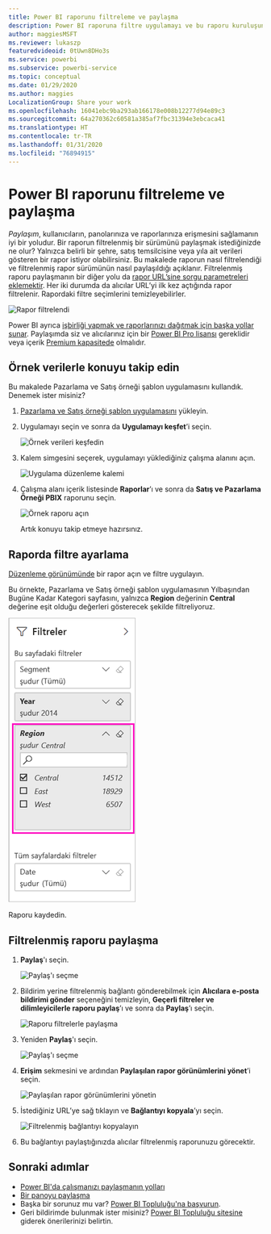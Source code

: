```yaml
---
title: Power BI raporunu filtreleme ve paylaşma
description: Power BI raporuna filtre uygulamayı ve bu raporu kuruluşunuzdaki iş arkadaşlarınızla paylaşmayı öğrenin.
author: maggiesMSFT
ms.reviewer: lukaszp
featuredvideoid: 0tUwn8DHo3s
ms.service: powerbi
ms.subservice: powerbi-service
ms.topic: conceptual
ms.date: 01/29/2020
ms.author: maggies
LocalizationGroup: Share your work
ms.openlocfilehash: 16041ebc9ba293ab166178e008b12277d94e89c3
ms.sourcegitcommit: 64a270362c60581a385af7fbc31394e3ebcaca41
ms.translationtype: HT
ms.contentlocale: tr-TR
ms.lasthandoff: 01/31/2020
ms.locfileid: "76894915"
---
```

# <a name="filter-and-share-a-power-bi-report"></a>Power BI raporunu filtreleme ve paylaşma
*Paylaşım*, kullanıcıların, panolarınıza ve raporlarınıza erişmesini sağlamanın iyi bir yoludur. Bir raporun filtrelenmiş bir sürümünü paylaşmak istediğinizde ne olur? Yalnızca belirli bir şehre, satış temsilcisine veya yıla ait verileri gösteren bir rapor istiyor olabilirsiniz. Bu makalede raporun nasıl filtrelendiği ve filtrelenmiş rapor sürümünün nasıl paylaşıldığı açıklanır. Filtrelenmiş raporu paylaşmanın bir diğer yolu da [rapor URL’sine sorgu parametreleri eklemektir](service-url-filters.md). Her iki durumda da alıcılar URL’yi ilk kez açtığında rapor filtrelenir. Rapordaki filtre seçimlerini temizleyebilirler.

![Rapor filtrelendi](media/service-share-reports/power-bi-share-filter-pane-report.png)

Power BI ayrıca [işbirliği yapmak ve raporlarınızı dağıtmak için başka yollar sunar](service-how-to-collaborate-distribute-dashboards-reports.md). Paylaşımda siz ve alıcılarınız için bir [Power BI Pro lisansı](service-features-license-type.md) gereklidir veya içerik [Premium kapasitede](service-premium-what-is.md) olmalıdır. 

## <a name="follow-along-with-sample-data"></a>Örnek verilerle konuyu takip edin

Bu makalede Pazarlama ve Satış örneği şablon uygulamasını kullandık. Denemek ister misiniz? 

1. [Pazarlama ve Satış örneği şablon uygulamasını](https://appsource.microsoft.com/product/power-bi/microsoft-retail-analysis-sample.salesandmarketingsample?tab=Overview) yükleyin.
2. Uygulamayı seçin ve sonra da **Uygulamayı keşfet**’i seçin.

   ![Örnek verileri keşfedin](media/service-share-reports/power-bi-sample-explore-data.png)

3. Kalem simgesini seçerek, uygulamayı yüklediğiniz çalışma alanını açın.

    ![Uygulama düzenleme kalemi](media/service-share-reports/power-bi-edit-pencil-app.png)

4. Çalışma alanı içerik listesinde **Raporlar**’ı ve sonra da **Satış ve Pazarlama Örneği PBIX** raporunu seçin.

    ![Örnek raporu açın](media/service-share-reports/power-bi-open-sample-report.png)

    Artık konuyu takip etmeye hazırsınız.

## <a name="set-a-filter-in-the-report"></a>Raporda filtre ayarlama

[Düzenleme görünümünde](consumer/end-user-reading-view.md) bir rapor açın ve filtre uygulayın.

Bu örnekte, Pazarlama ve Satış örneği şablon uygulamasının Yılbaşından Bugüne Kadar Kategori sayfasını, yalnızca **Region** değerinin **Central** değerine eşit olduğu değerleri gösterecek şekilde filtreliyoruz. 
 
![Rapor filtresi bölmesi](media/service-share-reports/power-bi-share-report-filter.png)

Raporu kaydedin.

## <a name="share-the-filtered-report"></a>Filtrelenmiş raporu paylaşma

1. **Paylaş**'ı seçin.

   ![Paylaş'ı seçme](media/service-share-reports/power-bi-share.png)

2. Bildirim yerine filtrelenmiş bağlantı gönderebilmek için **Alıcılara e-posta bildirimi gönder** seçeneğini temizleyin, **Geçerli filtreler ve dilimleyicilerle raporu paylaş**’ı ve sonra da **Paylaş**’ı seçin.

    ![Raporu filtrelerle paylaşma](media/service-share-reports/power-bi-share-with-filters.png)

4. Yeniden **Paylaş**'ı seçin.

   ![Paylaş'ı seçme](media/service-share-reports/power-bi-share.png)

5. **Erişim** sekmesini ve ardından **Paylaşılan rapor görünümlerini yönet**’i seçin.

    ![Paylaşılan rapor görünümlerini yönetin](media/service-share-reports/power-bi-manage-shared-report-views.png)

6. İstediğiniz URL’ye sağ tıklayın ve **Bağlantıyı kopyala**’yı seçin.

    ![Filtrelenmiş bağlantıyı kopyalayın](media/service-share-reports/power-bi-copy-filtered-link.png)

7. Bu bağlantıyı paylaştığınızda alıcılar filtrelenmiş raporunuzu görecektir. 


## <a name="next-steps"></a>Sonraki adımlar
* [Power BI'da çalışmanızı paylaşmanın yolları](service-how-to-collaborate-distribute-dashboards-reports.md)
* [Bir panoyu paylaşma](service-share-dashboards.md)
* Başka bir sorunuz mu var? [Power BI Topluluğu'na başvurun](https://community.powerbi.com/).
* Geri bildirimde bulunmak ister misiniz? [Power BI Topluluğu sitesine](https://community.powerbi.com/) giderek önerilerinizi belirtin.

